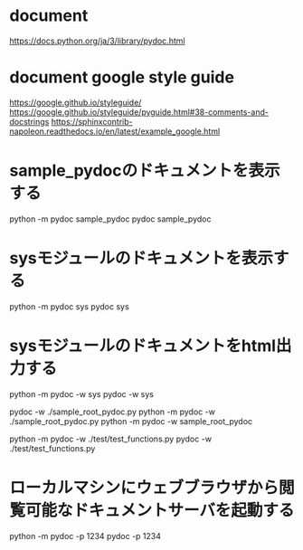 # document
https://docs.python.org/ja/3/library/pydoc.html

# document google style guide
https://google.github.io/styleguide/
https://google.github.io/styleguide/pyguide.html#38-comments-and-docstrings
https://sphinxcontrib-napoleon.readthedocs.io/en/latest/example_google.html

# sample_pydocのドキュメントを表示する
python -m pydoc sample_pydoc
pydoc sample_pydoc

# sysモジュールのドキュメントを表示する
python -m pydoc sys
pydoc sys

# sysモジュールのドキュメントをhtml出力する
python -m pydoc -w sys
pydoc -w sys

pydoc -w ./sample_root_pydoc.py
python -m pydoc -w ./sample_root_pydoc.py
python -m pydoc -w sample_root_pydoc

python -m pydoc -w ./test/test_functions.py
pydoc -w ./test/test_functions.py

# ローカルマシンにウェブブラウザから閲覧可能なドキュメントサーバを起動する
python -m pydoc -p 1234
pydoc -p 1234
